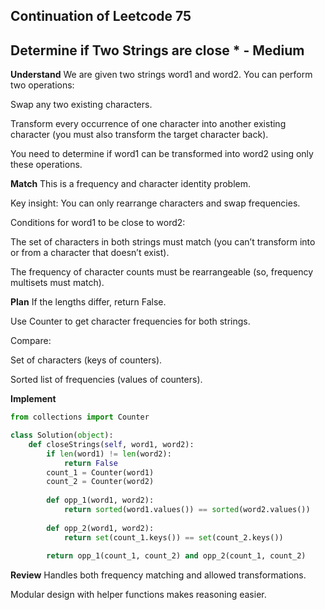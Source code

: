 ## Continuation of Leetcode 75
## Determine if Two Strings are close * - Medium
**Understand**
We are given two strings word1 and word2. You can perform two operations:

Swap any two existing characters.

Transform every occurrence of one character into another existing character (you must also transform the target character back).

You need to determine if word1 can be transformed into word2 using only these operations.

**Match**
This is a frequency and character identity problem.

Key insight: You can only rearrange characters and swap frequencies.

Conditions for word1 to be close to word2:

The set of characters in both strings must match (you can’t transform into or from a character that doesn’t exist).

The frequency of character counts must be rearrangeable (so, frequency multisets must match).

**Plan**
If the lengths differ, return False.

Use Counter to get character frequencies for both strings.

Compare:

Set of characters (keys of counters).

Sorted list of frequencies (values of counters).

**Implement**
```python
from collections import Counter

class Solution(object):
    def closeStrings(self, word1, word2):
        if len(word1) != len(word2):
            return False
        count_1 = Counter(word1)
        count_2 = Counter(word2)
        
        def opp_1(word1, word2):
            return sorted(word1.values()) == sorted(word2.values())
        
        def opp_2(word1, word2):
            return set(count_1.keys()) == set(count_2.keys())
        
        return opp_1(count_1, count_2) and opp_2(count_1, count_2)
```
**Review**
Handles both frequency matching and allowed transformations.

Modular design with helper functions makes reasoning easier.

